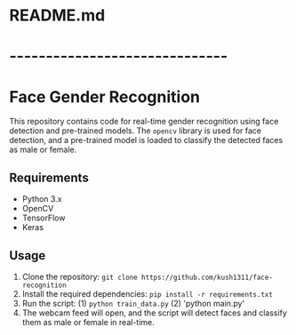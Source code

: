 # README.md
# ------------------------------
# Face Gender Recognition

This repository contains code for real-time gender recognition using face detection and pre-trained models. The `opencv` library is used for face detection, and a pre-trained model is loaded to classify the detected faces as male or female.

## Requirements
- Python 3.x
- OpenCV
- TensorFlow
- Keras

## Usage
1. Clone the repository: `git clone https://github.com/kush1311/face-recognition`
2. Install the required dependencies: `pip install -r requirements.txt`
3. Run the script: (1) `python train_data.py` (2) 'python main.py'
4. The webcam feed will open, and the script will detect faces and classify them as male or female in real-time.
